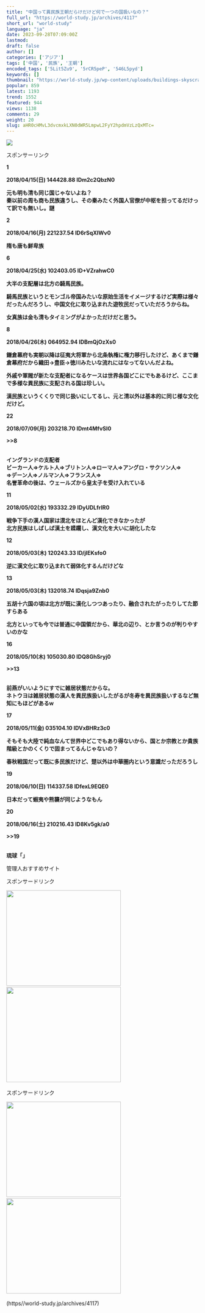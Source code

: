 ```yaml
---
title: "中国って異民族王朝だらけだけど何で一つの国扱いなの？"
full_url: "https://world-study.jp/archives/4117"
short_url: "world-study"
language: "ja"
date: 2023-09-28T07:09:00Z
lastmod: 
draft: false
author: []
categories: ['アジア']
tags: ['中国', '民族', '王朝']
encoded_tags: ['5Lit5Zu9', '5rCR5peP', '546L5pyd']
keywords: []
thumbnail: "https://world-study.jp/wp-content/uploads/buildings-skyscrapers-city-5783557.jpg"
popular: 859
latest: 1193
trend: 1552
featured: 944
views: 1138
comments: 29
weight: 20
slug: aHR0cHMvL3dvcmxkLXN0dWR5LmpwL2FyY2hpdmVzLzQxMTc=
---
```


![](https://world-study.jp/wp-content/uploads/buildings-skyscrapers-city-5783557.jpg)

<div><p class='ps-label'>スポンサーリンク</p><p class='ps-widget'></p><p class='t_h'><strong><p>1 <p> 2018/04/15(日) 144428.88 IDm2c2QbzN0</p></p></strong></p><p class='t_b'><strong><p> 元も明も清も同じ国じゃないよね？<br> 秦以前の周も商も民族違うし、その秦みたく外国人官僚が中枢を担ってるだけって訳でも無いし。謎 </p></strong></p><p></p><p class='t_b'><strong><p>2 <p> 2018/04/16(月) 221237.54 ID6rSqXIWv0</p></p></strong></p><p class='t_b'><strong><p> 隋も唐も鮮卑族 </p></strong></p><p class='t_h'><strong><p>6 <p> 2018/04/25(水) 102403.05 ID+VZrahwC0</p></p></strong></p><p><strong> 大半の支配層は北方の騎馬民族。 </strong></p><p><strong>騎馬民族というとモンゴル帝国みたいな原始生活をイメージするけど実際は様々だったんだろうし、中国文化に取り込まれた遊牧民だっていただろうからね。</strong></p><p><strong>女真族は金も清もタイミングがよかっただけだと思う。</strong></p><p class='t_h'><strong><p>8 <p> 2018/04/26(木) 064952.94 IDBmQjOzXs0</p></p></strong></p><p><strong> 鎌倉幕府も実朝以降は征夷大将軍から北条執権に権力移行したけど、あくまで鎌倉幕府だから織田→豊臣→徳川みたいな流れにはなってないんだよね。 </strong></p><p><strong>外戚や軍閥が新たな支配者になるケースは世界各国どこにでもあるけど、ここまで多様な異民族に支配される国は珍しい。</strong></p><p><strong>漢民族というくくりで同じ扱いにしてるし、元と清以外は基本的に同じ様な文化だけど。</strong></p><p class='t_h t_i'><strong><p>22 <p> 2018/07/09(月) 203218.70 IDmt4MfvSI0</p></p></strong></p><p class='t_b t_i'><strong><p><p class='anchor'>>>8</p><br> イングランドの支配者<br> ビーカー人⇒ケルト人⇒ブリトン人⇒ローマ人⇒アングロ・サクソン人⇒<br> ⇒デーン人⇒ノルマン人⇒フランス人⇒<br> 名誉革命の後は、ウェールズから皇太子を受け入れている </p></strong></p><p class='t_h'><strong><p>11 <p> 2018/05/02(水) 193332.29 IDyUDLfrlR0</p></p></strong></p><p class='t_b'><strong><p> 戦争下手の漢人国家は漠北をほとんど漢化できなかったが<br> 北方民族はしばしば漢土を蹂躙し、漢文化を大いに胡化したな </p></strong></p><p class='t_h'><strong><p>12 <p> 2018/05/03(木) 120243.33 ID/jlEKsfo0</p></p></strong></p><p class='t_b'><strong><p> 逆に漢文化に取り込まれて弱体化するんだけどな </p></strong></p><p class='t_h'><strong><p>13 <p> 2018/05/03(木) 132018.74 IDqsja9Znb0</p></p></strong></p><p><strong>五胡十六国の頃は北方が既に漢化しつつあったり、融合されたがったりしてた節すらある </strong></p><p><strong>北方といっても今では普通に中国領だから、華北の辺り、とか言うのが判りやすいのかな</strong></p><p class='t_h t_i'><strong><p>16 <p> 2018/05/10(木) 105030.80 IDQ8GhSryj0</p></p></strong></p><p class='t_b t_i'><strong><p><p class='anchor'>>>13</p><br> 前燕がいいようにすでに雑居状態だからな。<br> ネトウヨは雑居状態の漢人を異民族扱いしたがるが冬寿を異民族扱いするなど無知にもほどがあるw </p></strong></p><p class='t_h'><strong><p>17 <p> 2018/05/11(金) 035104.10 IDVxBHRz3c0</p></p></strong></p><p><strong> そもそも大陸で純血なんて世界中どこでもあり得ないから、国とか宗教とか貴族階級とかのくくりで固まってるんじゃないの？ </strong></p><p><strong>春秋戦国だって既に多民族だけど、楚以外は中華圏内という意識だっただろうし</strong></p><p class='t_h'><strong><p>19 <p> 2018/06/10(日) 114337.58 IDfexL9EQE0</p></p></strong></p><p class='t_b'><strong><p> 日本だって蝦夷や熊襲が同じようなもん </p></strong></p><p class='t_h t_i'><strong><p>20 <p> 2018/06/16(土) 210216.43 ID8Kv5gk/a0</p></p></strong></p><p class='t_b t_i'><strong><p><p class='anchor'>>>19</p><br> 琉球「」 </p></strong></p> <p class='textwidget custom-html-widget'></p><p class='top_rss_down_title'> 管理人おすすめサイト </p> <p class='rss4'> </p><p class='posts-under-1'>スポンサードリンク</p><a href='https//hb.afl.rakuten.co.jp/hsc/22147dca.3eb27a4d.22147dcb.ab9930ba/?link_type=pict&ut=eyJwYWdlIjoic2hvcCIsInR5cGUiOiJwaWN0IiwiY29sIjoxLCJjYXQiOiI0NCIsImJhbiI6IjQ2MDEzNSIsImFtcCI6ZmFsc2V9' target='_blank' rel='nofollow sponsored noopener'><img src='https//hbb.afl.rakuten.co.jp/hsb/22147dca.3eb27a4d.22147dcb.ab9930ba/?me_id=1&me_adv_id=460135&t=pict' border='0' alt='' title=''></a> <br> <a href='https//px.a8.net/svt/ejp?a8mat=3TD6WR+3C9O2A+2PEO+1I1IKX' rel='nofollow'> <img border='0' width='300' height='250' alt='' src='https//www23.a8.net/svt/bgt?aid=230722875202&wid=005&eno=01&mid=s00000012624009077000&mc=1'></a> <img border='0' width='1' height='1' src='https//www10.a8.net/0.gif?a8mat=3TD6WR+3C9O2A+2PEO+1I1IKX' alt=''> <a href='https//px.a8.net/svt/ejp?a8mat=3TD6WR+4491HU+54ZG+609HT' rel='nofollow'> <img border='0' width='300' height='250' alt='' src='https//www29.a8.net/svt/bgt?aid=230722875249&wid=005&eno=01&mid=s00000023974001009000&mc=1'></a> <img border='0' width='1' height='1' src='https//www18.a8.net/0.gif?a8mat=3TD6WR+4491HU+54ZG+609HT' alt=''> <p class='posts-under-1'>スポンサードリンク</p><a href='https//px.a8.net/svt/ejp?a8mat=3BQDI5+2RFHW2+3D3Q+65U41' rel='nofollow'> <img border='0' width='300' height='250' alt='' src='https//www28.a8.net/svt/bgt?aid=201104861167&wid=005&eno=01&mid=s00000015695001035000&mc=1'></a> <img border='0' width='1' height='1' src='https//www17.a8.net/0.gif?a8mat=3BQDI5+2RFHW2+3D3Q+65U41' alt=''> <a href='https//px.a8.net/svt/ejp?a8mat=3H5J7Z+P0B9U+50+35UAKX' rel='nofollow'> <img border='0' width='300' height='250' alt='' src='https//www23.a8.net/svt/bgt?aid=210210191042&wid=005&eno=01&mid=s00000000018019121000&mc=1'></a> <img border='0' width='1' height='1' src='https//www10.a8.net/0.gif?a8mat=3H5J7Z+P0B9U+50+35UAKX' alt=''> </div>

(https//world-study.jp/archives/4117)
